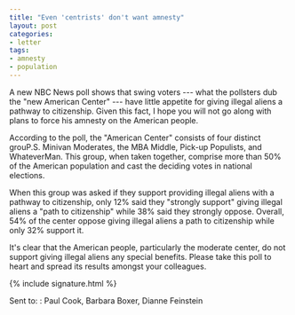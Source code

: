 ```yaml
---
title: "Even 'centrists' don't want amnesty"
layout: post
categories:
- letter
tags:
- amnesty
- population
---
```


A new NBC News poll shows that swing voters --- what the pollsters dub the "new American Center" --- have little appetite for giving illegal aliens a pathway to citizenship. Given this fact, I hope you will not go along with plans to force his amnesty on the American people.

According to the poll, the "American Center" consists of four distinct grouP.S. Minivan Moderates, the MBA Middle, Pick-up Populists, and WhateverMan. This group, when taken together, comprise more than 50% of the American population and cast the deciding votes in national elections.

When this group was asked if they support providing illegal aliens with a pathway to citizenship, only 12% said they "strongly support" giving illegal aliens a "path to citizenship" while 38% said they strongly oppose. Overall, 54% of the center oppose giving illegal aliens a path to citizenship while only 32% support it.

It's clear that the American people, particularly the moderate center, do not support giving illegal aliens any special benefits. Please take this poll to heart and spread its results amongst your colleagues.

{% include signature.html %}

Sent to:
: Paul Cook, Barbara Boxer, Dianne Feinstein
